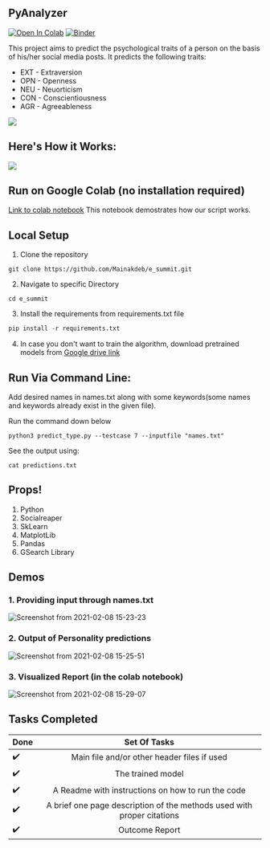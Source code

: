 ## PyAnalyzer
[![Open In Colab](https://colab.research.google.com/assets/colab-badge.svg)](https://colab.research.google.com/github/Mainakdeb/e_summit/blob/main/predict_personality.ipynb)
[![Binder](https://camo.githubusercontent.com/bfeb5472ee3df9b7c63ea3b260dc0c679be90b97/68747470733a2f2f696d672e736869656c64732e696f2f62616467652f72656e6465722d6e627669657765722d6f72616e67652e7376673f636f6c6f72423d66333736323626636f6c6f72413d346434643464)](https://nbviewer.jupyter.org/github/Mainakdeb/e_summit/blob/main/predict_personality.ipynb)

This project aims to predict the psychological traits of a person on the basis of his/her social media posts. It predicts the following traits:
- EXT - Extraversion
- OPN - Openness
- NEU - Neuorticism
- CON - Conscientiousness
- AGR - Agreeableness

![](https://github.com/Mainakdeb/e_summit/blob/main/images/alg_diagram_2.png)


## Here's How it Works:
![](https://github.com/Mainakdeb/e_summit/blob/main/images/e_summit_flowchart_2.png)

## Run on Google Colab (no installation required)
   [Link to colab notebook](https://colab.research.google.com/github/Mainakdeb/e_summit/blob/main/predict_personality.ipynb)
   This notebook demostrates how our script works.

## Local Setup 
1. Clone the repository
```
git clone https://github.com/Mainakdeb/e_summit.git
```
2. Navigate to specific Directory 
```
cd e_summit
```
3. Install the requirements from requirements.txt file
``` python
pip install -r requirements.txt
```
4. In case you don't want to train the algorithm, download pretrained models from [Google drive link](https://drive.google.com/drive/folders/1oG_EZlshqx3leaMN41mQsZLKeYZdKocD?usp=sharing)

## Run Via Command Line: 

   Add desired names in names.txt along with some keywords(some names and keywords already exist in the given file).
   
   Run the command down below  
   
   ```
   python3 predict_type.py --testcase 7 --inputfile "names.txt"
   ```
   See the output using:
   ```
   cat predictions.txt
   ```

## Props! ##
1. Python
2. Socialreaper
3. SkLearn
4. MatplotLib
5. Pandas
6. GSearch Library

## Demos ##
### 1. Providing input through names.txt ###
![Screenshot from 2021-02-08 15-23-23](https://user-images.githubusercontent.com/53506835/107203684-bc447480-6a21-11eb-9655-0bb4d9e4d5f1.png)

### 2. Output of Personality predictions ###
![Screenshot from 2021-02-08 15-25-51](https://user-images.githubusercontent.com/53506835/107203908-075e8780-6a22-11eb-9934-cbc9054de2e4.png)

### 3. Visualized Report (in the colab notebook) ###
![Screenshot from 2021-02-08 15-29-07](https://github.com/Mainakdeb/e_summit/blob/main/images/elonmusk_report.png)


## Tasks Completed ##
|Done | Set Of Tasks   
| --|:---------------------------------------------------------------------------:|
| :heavy_check_mark: | Main file and/or other header files if used | 
| :heavy_check_mark: | The trained model |                                             
| :heavy_check_mark: | A Readme with instructions on how to run the code | 
| :heavy_check_mark: | A brief one page description of the methods used with proper citations |
| :heavy_check_mark: | Outcome Report |
